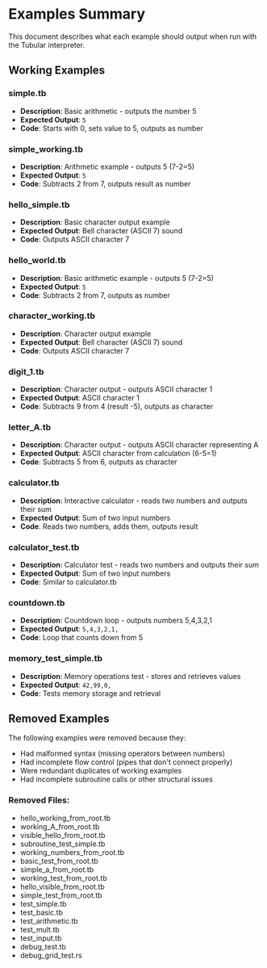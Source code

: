 # Examples Summary

This document describes what each example should output when run with the Tubular interpreter.

## Working Examples

### simple.tb
- **Description**: Basic arithmetic - outputs the number 5
- **Expected Output**: `5`
- **Code**: Starts with 0, sets value to 5, outputs as number

### simple_working.tb
- **Description**: Arithmetic example - outputs 5 (7-2=5)
- **Expected Output**: `5`
- **Code**: Subtracts 2 from 7, outputs result as number

### hello_simple.tb
- **Description**: Basic character output example
- **Expected Output**: Bell character (ASCII 7) sound
- **Code**: Outputs ASCII character 7

### hello_world.tb
- **Description**: Basic arithmetic example - outputs 5 (7-2=5)
- **Expected Output**: `5`
- **Code**: Subtracts 2 from 7, outputs as number

### character_working.tb
- **Description**: Character output example
- **Expected Output**: Bell character (ASCII 7) sound
- **Code**: Outputs ASCII character 7

### digit_1.tb
- **Description**: Character output - outputs ASCII character 1
- **Expected Output**: ASCII character 1
- **Code**: Subtracts 9 from 4 (result -5), outputs as character

### letter_A.tb
- **Description**: Character output - outputs ASCII character representing A
- **Expected Output**: ASCII character from calculation (6-5=1)
- **Code**: Subtracts 5 from 6, outputs as character

### calculator.tb
- **Description**: Interactive calculator - reads two numbers and outputs their sum
- **Expected Output**: Sum of two input numbers
- **Code**: Reads two numbers, adds them, outputs result

### calculator_test.tb
- **Description**: Calculator test - reads two numbers and outputs their sum
- **Expected Output**: Sum of two input numbers
- **Code**: Similar to calculator.tb

### countdown.tb
- **Description**: Countdown loop - outputs numbers 5,4,3,2,1
- **Expected Output**: `5,4,3,2,1,`
- **Code**: Loop that counts down from 5

### memory_test_simple.tb
- **Description**: Memory operations test - stores and retrieves values
- **Expected Output**: `42,99,0,`
- **Code**: Tests memory storage and retrieval

## Removed Examples

The following examples were removed because they:
- Had malformed syntax (missing operators between numbers)
- Had incomplete flow control (pipes that don't connect properly)
- Were redundant duplicates of working examples
- Had incomplete subroutine calls or other structural issues

### Removed Files:
- hello_working_from_root.tb
- working_A_from_root.tb
- visible_hello_from_root.tb
- subroutine_test_simple.tb
- working_numbers_from_root.tb
- basic_test_from_root.tb
- simple_a_from_root.tb
- working_test_from_root.tb
- hello_visible_from_root.tb
- simple_test_from_root.tb
- test_simple.tb
- test_basic.tb
- test_arithmetic.tb
- test_mult.tb
- test_input.tb
- debug_test.tb
- debug_grid_test.rs